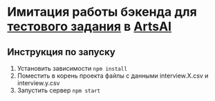 # Имитация работы бэкенда для [тестового задания](https://github.com/Piligrimo/artsai-test-task) в [ArtsAI](https://artsai.com/)

## Инструкция по запуску

1. Установить зависимости `npm install` 
2. Поместить в корень проекта файлы с данными interview.X.csv и interview.y.csv
3. Запустить сервер `npm start` 